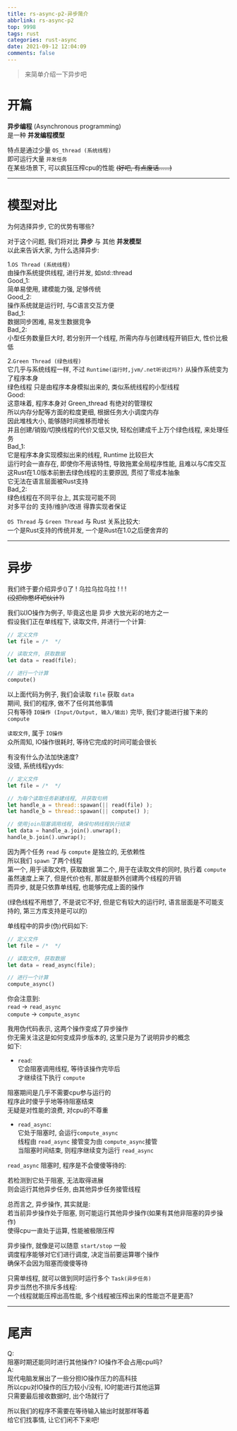 ```yaml
---
title: rs-async-p2-异步简介
abbrlink: rs-async-p2
top: 9998
tags: rust
categories: rust-async
date: 2021-09-12 12:04:09
comments: false
---
```

> 来简单介绍一下异步吧  
<!-- more -->

# 开篇

**异步编程** (Asynchronous programming)  
是一种 **并发编程模型** 

特点是通过少量 `OS_thread (系统线程)`  
即可运行大量 `并发任务`  
在某些场景下, 可以疯狂压榨cpu的性能
~~(好吧, 有点废话......)~~
- - -
# 模型对比
为何选择异步, 它的优势有哪些?  

对于这个问题, 我们将对比 **异步** 与 其他 **并发模型**  
以此来告诉大家, 为什么选择异步:  

1.`OS Thread (系统线程)`  
由操作系统提供线程, 进行并发, 如std::thread  
Good_1:  
简单易使用, 建模能力强, 足够传统  
Good_2:  
操作系统就是运行时, 与C语言交互方便  
Bad_1:  
数据同步困难, 易发生数据竞争  
Bad_2:  
小型任务数量巨大时, 若分别开一个线程, 所需内存与创建线程开销巨大, 性价比极低


2.`Green Thread (绿色线程)`  
它几乎与系统线程一样, 不过 `Runtime(运行时,jvm/.net听说过吗?)` 从操作系统变为了程序本身  
绿色线程 只是由程序本身模拟出来的, 类似系统线程的小型线程  
Good:  
这意味着, 程序本身对 Green_thread 有绝对的管理权  
所以内存分配等方面的粒度更细, 根据任务大小调度内存  
因此堆栈大小, 能够随时间推移而增长  
并且创建/销毁/切换线程的代价又低又快, 轻松创建成千上万个绿色线程, 来处理任务  
Bad_1:  
它是程序本身实现模拟出来的线程, Runtime 比较巨大  
运行时会一直存在, 即使你不用该特性, 导致拖累全局程序性能, 且难以与C库交互  
这Rust在1.0版本前删去绿色线程的主要原因, 贯彻了零成本抽象  
它无法在语言层面被Rust支持  
Bad_2:  
绿色线程在不同平台上, 其实现可能不同  
对多平台的 支持/维护/改进 得靠实现者保证  

`OS Thread` 与 `Green Thread` 与 Rust 关系比较大:  
一个是Rust支持的传统并发, 一个是Rust在1.0之后便舍弃的  

- - -
# 异步
我们终于要介绍异步()了 ! 乌拉乌拉乌拉 ! ! !     
 ~~(没把你憋坏吧伙计?)~~  
 
我们以IO操作为例子, 毕竟这也是 异步 大放光彩的地方之一  
假设我们正在单线程下, 读取文件, 并进行一个计算:  
```rust
// 定义文件
let file = /*  */

// 读取文件, 获取数据 
let data = read(file);

// 进行一个计算
compute()
```
以上面代码为例子, 我们会读取 `file` 获取 `data`   
期间, 我们的程序, 做不了任何其他事情  
只有等待 `IO操作 (Input/Output, 输入/输出)` 完毕, 我们才能进行接下来的 `compute`  

`读取文件`, 属于 `IO操作`  
众所周知, IO操作很耗时, 等待它完成的时间可能会很长  

有没有什么办法加快速度?  
没错, 系统线程yyds:

```rust
// 定义文件
let file = /*  */

// 为每个读取任务新建线程, 并获取句柄
let handle_a = thread::spawan(|| read(file) );
let handle_b = thread::spawan(|| compute() );

// 使用join阻塞调用线程, 确保句柄线程执行结束
let data = handle_a.join().unwrap();
handle_b.join().unwrap();
```

因为两个任务 `read` 与 `compute` 是独立的, 无依赖性  
所以我们 `spawn` 了两个线程  
第一个, 用于读取文件, 获取数据
第二个, 用于在读取文件的同时, 执行着 `compute`    
虽然速度上来了, 但是代价也有, 那就是额外创建两个线程的开销   
而异步, 就是只依靠单线程, 也能够完成上面的操作  

(绿色线程不用想了, 不是说它不好, 但是它有较大的运行时, 语言层面是不可能支持的, 第三方库支持是可以的)  

单线程中的异步(伪)代码如下:
```rust
// 定义文件
let file = /*  */

// 读取文件, 获取数据 
let data = read_async(file);

// 进行一个计算
compute_async()
```

你会注意到:  
`read` -> `read_async`  
`compute` -> `compute_async`  

我用伪代码表示, 这两个操作变成了异步操作  
你无需关注这是如何变成异步版本的, 这里只是为了说明异步的概念  
如下:    

- `read`:  
它会阻塞调用线程, 等待该操作完毕后  
才继续往下执行 `compute`  

阻塞期间是几乎不需要cpu参与运行的  
程序此时傻乎乎地等待阻塞结束  
无疑是对性能的浪费, 对cpu的不尊重  

- `read_async`:  
它处于阻塞时, 会运行`compute_async`  
线程由 `read_async` 接管变为由 `compute_async`接管  
当阻塞时间结束, 则程序继续变为运行 `read_async`

`read_async` 阻塞时, 程序是不会傻傻等待的:  

若检测到它处于阻塞, 无法取得进展    
则会运行其他异步任务, 由其他异步任务接管线程  

总而言之, 异步操作, 其实就是:  
若当前异步操作处于阻塞, 则可能运行其他异步操作(如果有其他非阻塞的异步操作)  
使得cpu一直处于运算, 性能被极限压榨  

异步操作, 就像是可以随意 `start/stop` 一般  
调度程序能够对它们进行调度, 决定当前要运算哪个操作  
确保不会因为阻塞而傻傻等待

只需单线程, 就可以做到同时运行多个 `Task(异步任务)`  
异步当然也不排斥多线程:  
一个线程就能压榨出高性能, 多个线程被压榨出来的性能岂不是更高?

- - -

# 尾声
Q:  
阻塞时期还能同时进行其他操作? IO操作不会占用cpu吗?  
A:  
现代电脑发展出了一些分担IO操作压力的高科技  
所以cpu对IO操作的压力较小/没有, IO时能进行其他运算  
只需要最后接收数据时, 出个场就行了  

所以我们的程序不需要在等待输入输出时就那样等着  
给它们找事情, 让它们闲不下来吧!  

